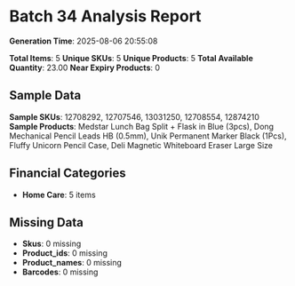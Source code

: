 # Batch 34 Analysis Report

**Generation Time**: 2025-08-06 20:55:08

**Total Items**: 5
**Unique SKUs**: 5
**Unique Products**: 5
**Total Available Quantity**: 23.00
**Near Expiry Products**: 0

## Sample Data
**Sample SKUs**: 12708292, 12707546, 13031250, 12708554, 12874210
**Sample Products**: Medstar Lunch Bag Split + Flask in Blue (3pcs), Dong Mechanical Pencil Leads HB (0.5mm), Unik Permanent Marker Black (1Pcs), Fluffy Unicorn Pencil Case, Deli Magnetic Whiteboard Eraser Large Size

## Financial Categories
- **Home Care**: 5 items

## Missing Data
- **Skus**: 0 missing
- **Product_ids**: 0 missing
- **Product_names**: 0 missing
- **Barcodes**: 0 missing
